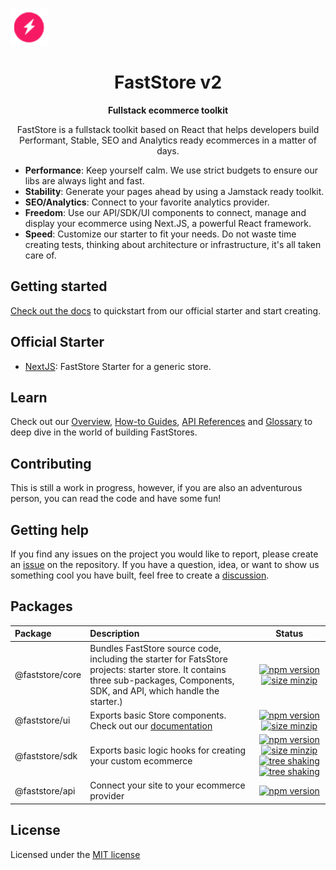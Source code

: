 >>>>><p align="center">
  <a href="https://faststore.dev">
    <img alt="Faststore" src="./packages/ui/static/logo.png" width="60" />
  </a>
</p>
<h1 align="center">
  FastStore v2
</h1>
<p align="center">
  <strong>
    Fullstack ecommerce toolkit
  </strong>
</p>
<p align="center">
  FastStore is a fullstack toolkit based on React that helps developers build Performant, Stable, SEO and Analytics ready ecommerces in a matter of days.
</p>

- <strong>Performance</strong>: Keep yourself calm. We use strict budgets to ensure our libs are always light and fast.
- <strong>Stability</strong>: Generate your pages ahead by using a Jamstack ready toolkit.
- <strong>SEO/Analytics</strong>: Connect to your favorite analytics provider.
- <strong>Freedom</strong>: Use our API/SDK/UI components to connect, manage and display your ecommerce using Next.JS, a powerful React framework.
- <strong>Speed</strong>: Customize our starter to fit your needs. Do not waste time creating tests, thinking about architecture or infrastructure, it's all taken care of.

## Getting started

[Check out the docs](https://www.faststore.dev/docs/getting-started-overview) to quickstart from our official starter and start creating.

## Official Starter

- [NextJS](https://github.com/vtex-sites/starter.store):  FastStore Starter for a generic store.

## Learn

Check out our [Overview](https://www.faststore.dev/docs/getting-started-overview), [How-to Guides](https://www.faststore.dev/docs/building-sections/component-customization-overview), [API References](https://faststore-site-git-api-extension-development-faststore.vercel.app/docs/api-extensions) and [Glossary](https://www.faststore.dev/docs/getting-started-glossary) to deep dive in the world of building FastStores.

## Contributing

This is still a work in progress, however, if you are also an adventurous person, you can read the code and have some fun!

## Getting help

If you find any issues on the project you would like to report, please create an [issue](https://github.com/vtex/faststore/issues) on the repository. If you have a question, idea, or want to show us something cool you have built, feel free to create a [discussion](https://github.com/vtex/faststore/discussions).

## Packages

| Package        | Description                                                                                                        |                                                                                                                                                                                                                                                   Status                                                                                                                                                                                                                                                    |
| :------------- | :----------------------------------------------------------------------------------------------------------------- | :---------------------------------------------------------------------------------------------------------------------------------------------------------------------------------------------------------------------------------------------------------------------------------------------------------------------------------------------------------------------------------------------------------------------------------------------------------------------------------------------------------: |
| @faststore/core  | Bundles FastStore source code, including the starter for FatsStore projects: starter store. It contains three sub-packages, Components, SDK, and API, which handle the starter.) |   [![npm version](https://badge.fury.io/js/%40faststore%2Fcore.svg)](https://badge.fury.io/js/%40faststore%2Fcore) [![size minzip](https://badgen.net/bundlephobia/minzip/@faststore/core)](https://bundlephobia.com/package/@faststore/core) |
| @faststore/ui  | Exports basic Store components. Check out our [documentation](https://www.faststore.dev/components) |   [![npm version](https://badge.fury.io/js/%40faststore%2Fui.svg)](https://badge.fury.io/js/%40faststore%2Fui) [![size minzip](https://badgen.net/bundlephobia/minzip/@faststore/ui)](https://bundlephobia.com/package/@faststore/ui)|
| @faststore/sdk | Exports basic logic hooks for creating your custom ecommerce| [![npm version](https://badge.fury.io/js/%40faststore%2Fsdk.svg)](https://badge.fury.io/js/%40faststore%2Fsdk) [![size minzip](https://badgen.net/bundlephobia/minzip/@faststore/sdk)](https://bundlephobia.com/package/@faststore/sdk) [![tree shaking](https://badgen.net/bundlephobia/tree-shaking/@faststore/sdk)](https://bundlephobia.com/package/@faststore/sdk) [![tree shaking](https://badgen.net/bundlephobia/dependency-count/@faststore/sdk)](https://bundlephobia.com/package/@faststore/sdk) |
| @faststore/api | Connect your site to your ecommerce provider| [![npm version](https://badge.fury.io/js/%40faststore%2Fapi.svg)](https://bundlephobia.com/package/@faststore/api)|

## License

Licensed under the [MIT license](https://github.com/vtex/faststore/blob/master/LICENSE)
